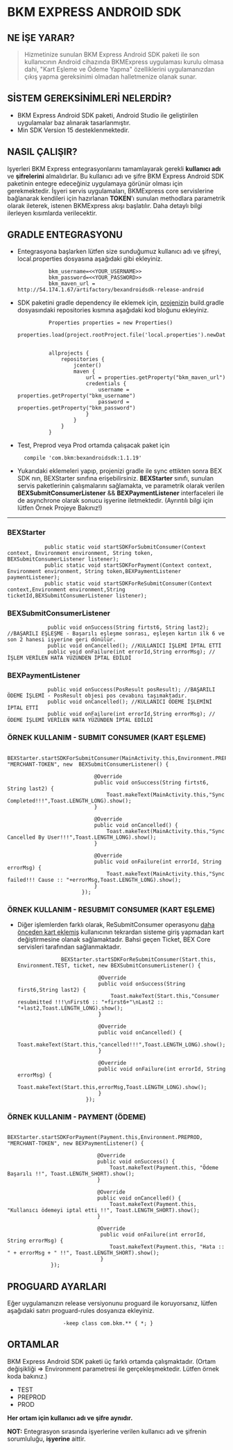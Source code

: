 # BKM EXPRESS ANDROID SDK

## NE İŞE YARAR?
> Hizmetinize sunulan BKM Express Android SDK paketi ile son kullanıcının Android cihazında BKMExpress uygulaması kurulu olmasa dahi, "Kart Eşleme ve Ödeme Yapma" özelliklerini uygulamanızdan çıkış yapma gereksinimi olmadan halletmenize olanak sunar.

## SİSTEM GEREKSİNİMLERİ NELERDİR?

 *  BKM Express Android SDK paketi, Android Studio ile geliştirilen uygulamalar baz alınarak tasarlanmıştır.
 *  Min SDK Version 15 desteklenmektedir.

## NASIL ÇALIŞIR?

Işyerleri BKM Express entegrasyonlarını tamamlayarak gerekli **kullanıcı adı** ve **şifrelerini** almalıdırlar. Bu kullanıcı adı ve şifre 
BKM Express Android SDK paketinin entegre edeceğiniz uygulamaya görünür olması için gerekmektedir. İşyeri servis uygulamaları, BKMExpress core servislerine bağlanarak kendileri için hazırlanan **TOKEN**'ı sunulan methodlara parametrik olarak ileterek, istenen BKMExpress akışı başlatılır. Daha detaylı bilgi ilerleyen kısımlarda verilecektir.

## GRADLE ENTEGRASYONU

* Entegrasyona başlarken lütfen size sunduğumuz kullanıcı adı ve şifreyi, local.properties dosyasına aşağıdaki gibi ekleyiniz. 

                bkm_username=<<YOUR_USERNAME>>
                bkm_password=<<YOUR_PASSWORD>>
                bkm_maven_url = http://54.174.1.67/artifactory/bexandroidsdk-release-android

* SDK paketini gradle dependency ile eklemek için, <u>projenizin</u> build.gradle dosyasındaki repositories kısmına aşağıdaki kod bloğunu ekleyiniz.

                Properties properties = new Properties()
                properties.load(project.rootProject.file('local.properties').newDataInputStream())
                
                
                allprojects {
                    repositories {
                        jcenter()
                        maven {
                            url = properties.getProperty("bkm_maven_url")
                            credentials {
                                username = properties.getProperty("bkm_username")
                                password = properties.getProperty("bkm_password")
                            }
                        }
                    }
                }
               
                
* Test, Preprod veya Prod ortamda çalışacak paket için
                 
        compile 'com.bkm:bexandroidsdk:1.1.19'

* Yukarıdaki eklemeleri yapıp, projenizi gradle ile sync ettikten sonra BEX SDK nın,  BEXStarter sınıfına erişebilirsiniz. **BEXStarter** sınıfı, sunulan servis paketlerinin çalışmalarını sağlamakta, ve parametrik olarak verilen **BEXSubmitConsumerListener** && **BEXPaymentListener** interfaceleri ile de asynchrone olarak sonucu işyerine iletmektedir. (Ayrıntılı bilgi için lütfen Örnek Projeye Bakınız!)

***

### BEXStarter

                public static void startSDKForSubmitConsumer(Context context, Environment environment, String token, BEXSubmitConsumerListener listener);
                public static void startSDKForPayment(Context context, Environment environment, String token,BEXPaymentListener paymentListener);
                public static void startSDKForReSubmitConsumer(Context context,Environment environment,String ticketId,BEXSubmitConsumerListener listener);

### BEXSubmitConsumerListener

                 public void onSuccess(String firtst6, String last2); //BAŞARILI EŞLEŞME - Başarılı eşleşme sonrası, eşleşen kartın ilk 6 ve son 2 hanesi işyerine geri dönülür.
                 public void onCancelled(); //KULLANICI İŞLEMİ İPTAL ETTİ
                 public void onFailure(int errorId,String errorMsg); //İŞLEM VERİLEN HATA YÜZÜNDEN İPTAL EDİLDİ

### BEXPaymentListener

                 public void onSuccess(PosResult posResult); //BAŞARILI ÖDEME İŞLEMİ - PosResult objesi pos cevabını taşımaktadır.
                 public void onCancelled(); //KULLANICI ÖDEME İŞLEMİNİ İPTAL ETTİ
                 public void onFailure(int errorId,String errorMsg); //ÖDEME İŞLEMİ VERİLEN HATA YÜZÜNDEN İPTAL EDİLDİ



### ÖRNEK KULLANIM - SUBMIT CONSUMER (KART EŞLEME)

                  BEXStarter.startSDKForSubmitConsumer(MainActivity.this,Environment.PREPROD, "MERCHANT-TOKEN", new  BEXSubmitConsumerListener() {

                                @Override
                                public void onSuccess(String firtst6, String last2) {
                                    Toast.makeText(MainActivity.this,"Sync Completed!!!",Toast.LENGTH_LONG).show();
                                }

                                @Override
                                public void onCancelled() {
                                    Toast.makeText(MainActivity.this,"Sync Cancelled By User!!!",Toast.LENGTH_LONG).show();
                                }

                                @Override
                                public void onFailure(int errorId, String errorMsg) {
                                    Toast.makeText(MainActivity.this,"Sync failed!!! Cause :: "+errorMsg,Toast.LENGTH_LONG).show();
                                }
                            });


### ÖRNEK KULLANIM - RESUBMIT CONSUMER (KART EŞLEME)

* Diğer işlemlerden farklı olarak, ReSubmitConsumer operasyonu <u>daha önceden kart eklemiş</u> kullanıcının tekrardan sisteme giriş yapmadan kart değiştirmesine olanak sağlamaktadır. Bahsi geçen Ticket, BEX Core servisleri tarafından sağlanmaktadır.

                    BEXStarter.startSDKForReSubmitConsumer(Start.this, Environment.TEST, ticket, new BEXSubmitConsumerListener() {
                                                  
                                @Override
                                public void onSuccess(String first6,String last2) {
                                    Toast.makeText(Start.this,"Consumer resubmitted !!!\nFirst6 :: "+first6+"\nLast2 :: "+last2,Toast.LENGTH_LONG).show();
                                }
                          
                                @Override
                                public void onCancelled() {
                                    Toast.makeText(Start.this,"cancelled!!!",Toast.LENGTH_LONG).show();
                                }
                          
                                @Override
                                public void onFailure(int errorId, String errorMsg) {
                                    Toast.makeText(Start.this,errorMsg,Toast.LENGTH_LONG).show();
                                }
                            });



### ÖRNEK KULLANIM - PAYMENT (ÖDEME)

                  BEXStarter.startSDKForPayment(Payment.this,Environment.PREPROD, "MERCHANT-TOKEN", new BEXPaymentListener() {
                                 
                                 @Override
                                 public void onSuccess() {
                                     Toast.makeText(Payment.this, "Ödeme Başarılı !!", Toast.LENGTH_SHORT).show();
                                 }
                  
                                 @Override
                                 public void onCancelled() {
                                     Toast.makeText(Payment.this, "Kullanıcı ödemeyi iptal etti !!", Toast.LENGTH_SHORT).show();
                                 }
                  
                                 @Override
                                  public void onFailure(int errorId, String errorMsg) {
                                     Toast.makeText(Payment.this, "Hata :: " + errorMsg + " !!", Toast.LENGTH_SHORT).show();
                                  }
                  });
                  
## PROGUARD AYARLARI

 Eğer uygulamanızın release versiyonunu proguard ile koruyorsanız, lütfen aşağıdaki satırı proguard-rules dosyanıza ekleyiniz.
                      
                      -keep class com.bkm.** { *; }
## ORTAMLAR

BKM Express Android SDK paketi üç farklı ortamda çalışmaktadır. (Ortam değişikliği => Environment parametresi ile gerçekleşmektedir. Lütfen örnek koda bakınız.)

* TEST
* PREPROD
* PROD

**Her ortam için kullanıcı adı ve şifre aynıdır.**

**NOT:** Entegrasyon sırasında işyerlerine verilen kullanıcı adı ve şifrenin sorumluluğu, **işyerine** aittir.




